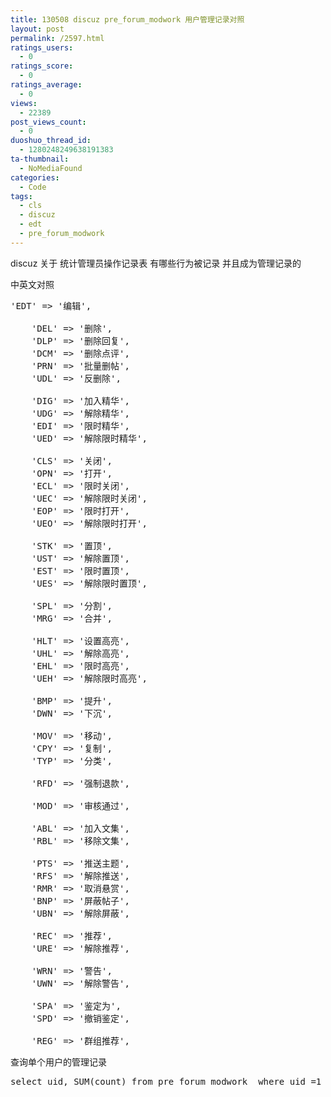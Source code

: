 ```yaml
---
title: 130508 discuz pre_forum_modwork 用户管理记录对照
layout: post
permalink: /2597.html
ratings_users:
  - 0
ratings_score:
  - 0
ratings_average:
  - 0
views:
  - 22389
post_views_count:
  - 0
duoshuo_thread_id:
  - 1280248249638191383
ta-thumbnail:
  - NoMediaFound
categories:
  - Code
tags:
  - cls
  - discuz
  - edt
  - pre_forum_modwork
---
```

discuz 关于 统计管理员操作记录表 有哪些行为被记录 并且成为管理记录的 

中英文对照 

<pre class="brush: php; title: ; notranslate" title="">'EDT' =&gt; '编辑',

	'DEL' =&gt; '删除',
	'DLP' =&gt; '删除回复',
	'DCM' =&gt; '删除点评',
	'PRN' =&gt; '批量删帖',
	'UDL' =&gt; '反删除',

	'DIG' =&gt; '加入精华',
	'UDG' =&gt; '解除精华',
	'EDI' =&gt; '限时精华',
	'UED' =&gt; '解除限时精华',

	'CLS' =&gt; '关闭',
	'OPN' =&gt; '打开',
	'ECL' =&gt; '限时关闭',
	'UEC' =&gt; '解除限时关闭',
	'EOP' =&gt; '限时打开',
	'UEO' =&gt; '解除限时打开',

	'STK' =&gt; '置顶',
	'UST' =&gt; '解除置顶',
	'EST' =&gt; '限时置顶',
	'UES' =&gt; '解除限时置顶',

	'SPL' =&gt; '分割',
	'MRG' =&gt; '合并',

	'HLT' =&gt; '设置高亮',
	'UHL' =&gt; '解除高亮',
	'EHL' =&gt; '限时高亮',
	'UEH' =&gt; '解除限时高亮',

	'BMP' =&gt; '提升',
	'DWN' =&gt; '下沉',

	'MOV' =&gt; '移动',
	'CPY' =&gt; '复制',
	'TYP' =&gt; '分类',

	'RFD' =&gt; '强制退款',

	'MOD' =&gt; '审核通过',

	'ABL' =&gt; '加入文集',
	'RBL' =&gt; '移除文集',

	'PTS' =&gt; '推送主题',
	'RFS' =&gt; '解除推送',
	'RMR' =&gt; '取消悬赏',
	'BNP' =&gt; '屏蔽帖子',
	'UBN' =&gt; '解除屏蔽',

	'REC' =&gt; '推荐',
	'URE' =&gt; '解除推荐',

	'WRN' =&gt; '警告',
	'UWN' =&gt; '解除警告',

	'SPA' =&gt; '鉴定为',
	'SPD' =&gt; '撤销鉴定',

	'REG' =&gt; '群组推荐',
</pre>

查询单个用户的管理记录

<pre class="brush: php; title: ; notranslate" title="">select uid, SUM(count) from pre_forum_modwork  where uid =1 and dateline &gt; '2013-04-30' ;
</pre>